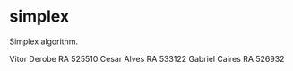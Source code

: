 # simplex
Simplex algorithm.

Vitor Derobe   RA 525510
Cesar Alves    RA 533122
Gabriel Caires RA 526932
